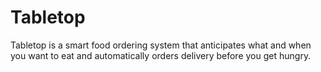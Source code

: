 # Tabletop
Tabletop is a smart food ordering system that anticipates what and when you want to eat and automatically orders delivery before you get hungry.
